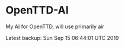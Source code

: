 # OpenTTD-AI
My AI for OpenTTD, will use primarily air

Latest backup: Sun Sep 15 06:44:01 UTC 2019
